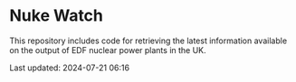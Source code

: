 # Nuke Watch

This repository includes code for retrieving the latest information available on the output of EDF nuclear power plants in the UK.

Last updated: 2024-07-21 06:16
